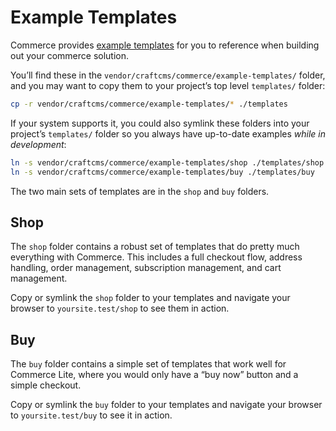 # Example Templates

Commerce provides [example templates](https://github.com/craftcms/commerce/tree/master/example-templates) for you to reference when building out your commerce solution.

You’ll find these in the `vendor/craftcms/commerce/example-templates/` folder, and you may want to copy them to your project’s top level `templates/` folder:

```bash
cp -r vendor/craftcms/commerce/example-templates/* ./templates
```

If your system supports it, you could also symlink these folders into your project’s `templates/` folder so you always have up-to-date examples _while in development_:

```bash
ln -s vendor/craftcms/commerce/example-templates/shop ./templates/shop
ln -s vendor/craftcms/commerce/example-templates/buy ./templates/buy
```

The two main sets of templates are in the `shop` and `buy` folders.

## Shop

The `shop` folder contains a robust set of templates that do pretty much everything with Commerce. This includes a full checkout flow, address handling, order management, subscription management, and cart management.

Copy or symlink the `shop` folder to your templates and navigate your browser to `yoursite.test/shop` to see them in action.

## Buy

The `buy` folder contains a simple set of templates that work well for Commerce Lite, where you would only have a “buy now” button and a simple checkout.

Copy or symlink the `buy` folder to your templates and navigate your browser to `yoursite.test/buy` to see it in action.
